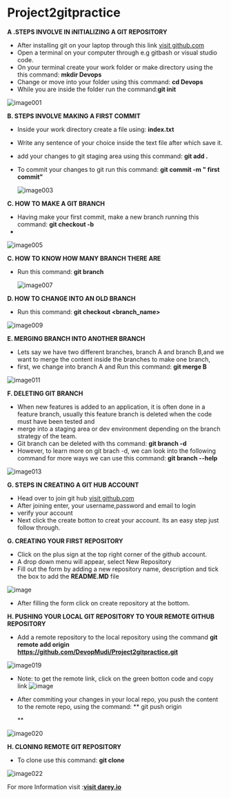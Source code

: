 # Project2gitpractice
**A .STEPS INVOLVE IN iNITIALIZING A GIT REPOSITORY**

- After installing git on your laptop through this link [visit github.com](https://www.github.com)
- Open a terminal on your computer through e.g gitbash or visual studio code.
- On your terminal create your work folder or make directory using the this command: **mkdir Devops**
- Change or move into your folder using this command: **cd Devops**
- While you are inside the folder run the command:**git init**
  
![image001](https://github.com/DevopMudi/Project2gitpractice/assets/149855241/57eddeea-f868-4331-8534-17f6ca87b276)

**B. STEPS INVOLVE MAKING A FIRST COMMIT**

- Inside your work directory create a file using: **index.txt**
- Write any sentence of your choice inside the text file after which save it.
- add your changes to git staging area using this command: **git add .**
- To commit your changes to git run this command: **git commit -m " first commit"**

  ![image003](https://github.com/DevopMudi/Project2gitpractice/assets/149855241/aabdf357-c564-44b1-af2a-91137f577e90)


**C. HOW TO MAKE A GIT BRANCH**
- Having make your first commit, make a new branch running this command: **git checkout -b**
- 
![image005](https://github.com/DevopMudi/Project2gitpractice/assets/149855241/7f167370-e352-447d-b3fd-cd7c5a37516a)


**C. HOW TO KNOW HOW MANY BRANCH THERE ARE**
- Run this command: **git branch**

  ![image007](https://github.com/DevopMudi/Project2gitpractice/assets/149855241/1425aadb-bee3-4b99-ad0c-eac6ddff8a04)

**D. HOW TO CHANGE INTO AN OLD BRANCH**
- Run this command: **git checkout <branch_name>**

![image009](https://github.com/DevopMudi/Project2gitpractice/assets/149855241/fb8bf4e3-6dfd-4507-942a-2018f926a24d)

**E. MERGING BRANCH INTO ANOTHER BRANCH**
- Lets say we have two different branches, branch A and branch B,and we want to merge the content inside the branches to make one branch,
- first, we change into branch A and Run this command: **git merge B**

![image011](https://github.com/DevopMudi/Project2gitpractice/assets/149855241/4df2b453-73e4-4c42-9e94-5b506c6f78b9)

**F. DELETING GIT BRANCH**
- When new features is added to an application, it is often done in a feature branch, usually this feature branch is deleted when the code must have been tested and
-  merge into a staging area or dev environment depending on the branch strategy of the team.
-  Git branch can be deleted with ths command: **git branch -d**
-  However, to learn more on git brach -d, we can look into the following command for more ways we can use this command: **git branch --help**

![image013](https://github.com/DevopMudi/Project2gitpractice/assets/149855241/20f1321c-9f4e-475d-99fc-53cb8a7dcf51)

**G. STEPS IN CREATING A GIT HUB ACCOUNT**
- Head over to join git hub [visit github.com](https://www.github.com)
- After joining enter, your username,password and email to login
- verify your account
- Next click the create botton to creat your account. Its an easy step just follow through.

**G. CREATING YOUR FIRST REPOSITORY**
- Click on the plus sign at the top right corner of the github account.
- A drop down menu will appear, select New Repository
- Fill out the form by adding a new repository name, description and tick the box to add the **README.MD** file
  
![image](https://github.com/DevopMudi/Project2gitpractice/assets/149855241/72f09df2-ee38-4b99-8abe-62d9328cccc7)


- After filling the form click on create repository at the bottom.


**H. PUSHING YOUR LOCAL GIT REPOSITORY TO YOUR REMOTE GITHUB REPOSITORY**
- Add a remote repository to the local repository using the command **git remote add origin https://github.com/DevopMudi/Project2gitpractice.git**

![image019](https://github.com/DevopMudi/Project2gitpractice/assets/149855241/5a97dc6f-58be-4905-b156-4d596b37970a)

- Note: to get the remote link, click on the green botton code and copy link
![image](https://github.com/DevopMudi/Project2gitpractice/assets/149855241/f5156dde-4849-46f5-956b-07e11a42c3fb)
  
- After commiting your changes in your local repo, you push the content to the remote repo, using the command: ** git push origin <main branch>**

![image020](https://github.com/DevopMudi/Project2gitpractice/assets/149855241/bbf83cf3-08b7-4a41-9ccd-6fc6209d3a36)


**H. CLONING REMOTE GIT REPOSITORY**
- To clone use this command: **git clone <link to your remote repository>**

![image022](https://github.com/DevopMudi/Project2gitpractice/assets/149855241/0e9c617f-ae87-4e17-a657-a3c514139804)


For more Information visit :**[visit darey.io](https://www.darey.io)**













